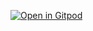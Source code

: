 [![Open in Gitpod](https://gitpod.io/button/open-in-gitpod.svg)](https://gitpod.io/#https://github.com/Kreijstal/electro-plating-lines)